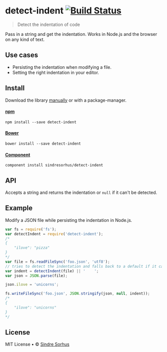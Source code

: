 # detect-indent [![Build Status](https://secure.travis-ci.org/sindresorhus/detect-indent.png?branch=master)](http://travis-ci.org/sindresorhus/detect-indent)

> Detect the indentation of code

Pass in a string and get the indentation. Works in Node.js and the browser on any kind of text.


## Use cases

- Persisting the indentation when modifying a file.
- Setting the right indentation in your editor.


## Install

Download the library [manually](https://github.com/sindresorhus/detect-indent/raw/master/detect-indent.js) or with a package-manager.

#### [npm](https://npmjs.org/package/detect-indent)

```
npm install --save detect-indent
```

#### [Bower](http://bower.io)

```
bower install --save detect-indent
```

#### [Component](https://github.com/component/component)

```
component install sindresorhus/detect-indent
```


## API

Accepts a string and returns the indentation or `null` if it can't be detected.


## Example

Modify a JSON file while persisting the indentation in Node.js.

```js
var fs = require('fs');
var detectIndent = require('detect-indent');
/*
{
    "ilove": "pizza"
}
*/
var file = fs.readFileSync('foo.json', 'utf8');
// tries to detect the indentation and falls back to a default if it can't
var indent = detectIndent(file) || '    ';
var json = JSON.parse(file);

json.ilove = 'unicorns';

fs.writeFileSync('foo.json', JSON.stringify(json, null, indent));
/*
{
    "ilove": "unicorns"
}
*/
```


## License

MIT License • © [Sindre Sorhus](http://sindresorhus.com)
